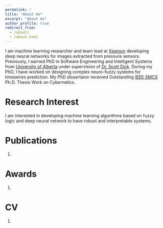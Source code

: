 ```yaml
---
permalink: /
title: "About me"
excerpt: "About me"
author_profile: true
redirect_from: 
  - /about/
  - /about.html
---
```


I am machine learning researcher and team lead at [Xsensor](https://xsensor.com/) developing deep neural networks for images extracted from pressure sensors. Previously, I earned PhD in Software Engineering and Intelligent Systems from [University of Alberta](https://www.ualberta.ca/electrical-computer-engineering/) under supervision of [Dr. Scott Dick](https://www.ualberta.ca/engineering/faculty/scott-dick). During my PhD, I have worked on designing complex neuro-fuzzy systems for timeseries prediction. 
My PhD dissertaion received Outstanding [IEEE SMCS](http://thesisgrantinitiative.ieeesmc.hu/about/) Ph.D. Thesis Work on Cybernetics. 

Research Interest
======
I am interested in developing machine learning algorithms based on fuzzy logic and deep neural network to have robust and interpretable systems.

Publications
======
1.

Awards
======
1.

CV
======
1.
